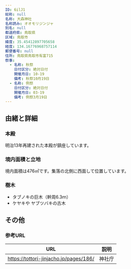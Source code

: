 ```yaml
---
ID: 6ilJ1
総称: null
名称: 大森神社
名称読み: オオモリジンジャ
別名: null
都道府県: 鳥取県
区域: 鳥取市
緯度: 35.45412897705658
経度: 134.16776968757114
郵便番号: null
住所: 鳥取県鳥取市有富715
祭事:
  - 名称: 秋祭
    日付区分: 絶対日付
    開催月日: 10-19
    備考: 秋祭10月19日
  - 名称: 例祭
    日付区分: 絶対日付
    開催月日: 03-19
    備考: 例祭3月19日
---
```


## 由緒と詳細

### 本殿

明治13年再建された本殿が鎮座しています。

### 境内面積と立地

境内面積は476㎡です。集落の北側に西面して位置しています。

### 樹木

- タブノキの巨木（幹周6.3ｍ）
- ケヤキや ヤブツバキの古木

## その他

### 参考URL

| URL                                    | 説明   |
| -------------------------------------- | ------ |
| https://tottori-jinjacho.jp/pages/186/ | 神社庁 |
